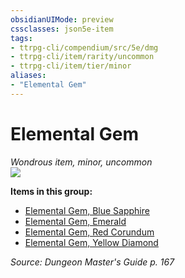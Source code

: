 ```yaml
---
obsidianUIMode: preview
cssclasses: json5e-item
tags:
- ttrpg-cli/compendium/src/5e/dmg
- ttrpg-cli/item/rarity/uncommon
- ttrpg-cli/item/tier/minor
aliases: 
- "Elemental Gem"
---
```

# Elemental Gem
*Wondrous item, minor, uncommon*  
![](/3-Mechanics/CLI/Compendium/items/img/elemental-gem.webp#right)


**Items in this group:**

- [Elemental Gem, Blue Sapphire](/3-Mechanics/CLI/Compendium/items/elemental-gem-blue-sapphire.md)
- [Elemental Gem, Emerald](/3-Mechanics/CLI/Compendium/items/elemental-gem-emerald.md)
- [Elemental Gem, Red Corundum](/3-Mechanics/CLI/Compendium/items/elemental-gem-red-corundum.md)
- [Elemental Gem, Yellow Diamond](/3-Mechanics/CLI/Compendium/items/elemental-gem-yellow-diamond.md)

*Source: Dungeon Master's Guide p. 167*